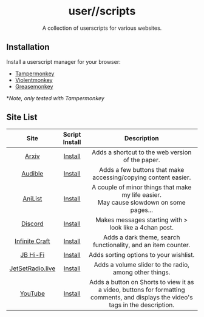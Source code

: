 <div align="center">
    <h1>user//scripts</h1>
    <p>A collection of userscripts for various websites.</p>
</div>

## Installation

Install a userscript manager for your browser:

- [Tampermonkey](https://www.tampermonkey.net/)
- [Violentmonkey](https://violentmonkey.github.io/)
- [Greasemonkey](https://www.greasespot.net/)  

\**Note, only tested with Tampermonkey*

## Site List

| Site | Script Install | Description |
| :---: | :---: | :---: |
| [Arxiv](https://arxiv.org/) | [Install](https://github.com/Jordy3D/user_____/raw/main/scripts/ArxivWebShortcut.user.js) | Adds a shortcut to the web version of the paper. |
| [Audible](https://www.audible.com/) | [Install](https://github.com/Jordy3D/user_____/raw/main/scripts/audibleBonus.user.js) | Adds a few buttons that make accessing/copying content easier. |
| [AniList](https://anilist.co/) | [Install](https://github.com/Jordy3D/user_____/raw/main/scripts/BanesAnilistChanges.user.js) | A couple of minor things that make my life easier.<br>May cause slowdown on some pages... |
| [Discord](https://discord.com/) | [Install](https://github.com/Jordy3D/user_____/raw/main/scripts/DiscordChan.user.js) | Makes messages starting with > look like a 4chan post. |
| [Infinite Craft](https://neal.fun/infinite-craft/) | [Install](https://github.com/Jordy3D/user_____/raw/main/scripts/InfiniteCraftPlus.user.js) | Adds a dark theme, search functionality, and an item counter. |
| [JB Hi-Fi](https://www.jbhifi.com.au/) | [Install](https://github.com/Jordy3D/user_____/raw/main/scripts/JBPlus.user.js) | Adds sorting options to your wishlist. |
| [JetSetRadio.live](https://jetsetradio.live/) | [Install](https://github.com/Jordy3D/user_____/raw/main/scripts/JSRLPlus.user.js) | Adds a volume slider to the radio, among other things. |
| [YouTube](https://www.youtube.com/) | [Install](https://github.com/Jordy3D/user_____/raw/main/scripts/YouTubePlus.user.js) | Adds a button on Shorts to view it as a video, buttons for formatting comments, and displays the video's tags in the description. |

